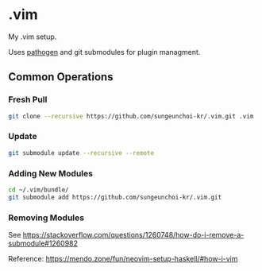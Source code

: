 # .vim
My .vim setup.

Uses [pathogen](https://github.com/tpope/vim-pathogen) and git submodules for plugin managment.

## Common Operations

### Fresh Pull
```bash
git clone --recursive https://github.com/sungeunchoi-kr/.vim.git .vim
```

### Update
```bash
git submodule update --recursive --remote
```

### Adding New Modules
```bash
cd ~/.vim/bundle/
git submodule add https://github.com/sungeunchoi-kr/.vim.git
```

### Removing Modules
See <https://stackoverflow.com/questions/1260748/how-do-i-remove-a-submodule#1260982>

Reference: <https://mendo.zone/fun/neovim-setup-haskell/#how-i-vim>
